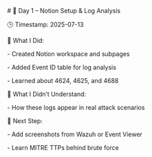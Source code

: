 \# 📓 Day 1 – Notion Setup \& Log Analysis



🕒 Timestamp: 2025-07-13



🧠 What I Did:

\- Created Notion workspace and subpages

\- Added Event ID table for log analysis

\- Learned about 4624, 4625, and 4688



🚧 What I Didn’t Understand:

\- How these logs appear in real attack scenarios



📌 Next Step:

\- Add screenshots from Wazuh or Event Viewer

\- Learn MITRE TTPs behind brute force



